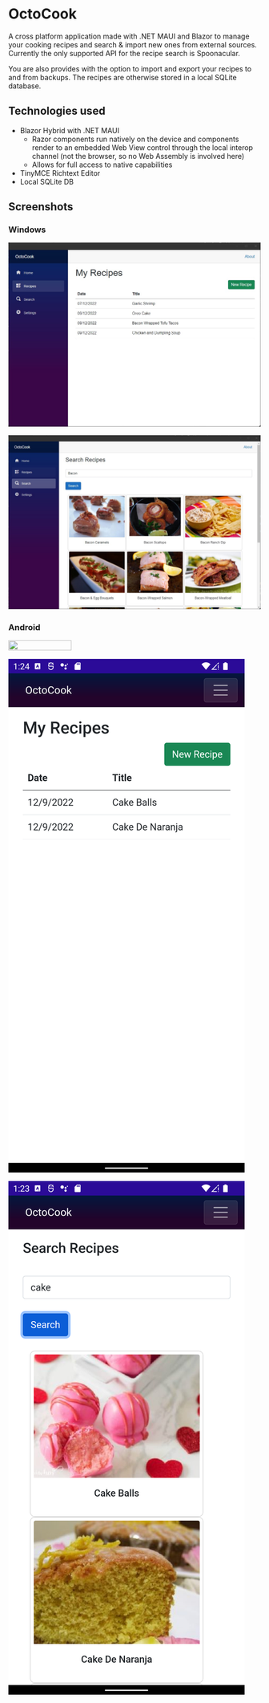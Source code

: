# OctoCook

A cross platform application made with .NET MAUI and Blazor to manage your cooking recipes and search & import new ones from external sources. Currently the only supported API for the recipe search is Spoonacular. 

You are also provides with the option to import and export your recipes to and from backups. The recipes are otherwise stored in a local SQLite database. 

## Technologies used

- Blazor Hybrid with .NET MAUI
  - Razor components run natively on the device and components render to an embedded Web View control through the local interop channel (not the browser, so no Web Assembly is involved here)
  - Allows for full access to native capabilities
- TinyMCE Richtext Editor
- Local SQLite DB

## Screenshots

### Windows

![image](https://github.com/mh37/OctoCook/blob/master/Screenshots/Windows/myRecipes.jpg)

![image](https://github.com/mh37/OctoCook/blob/master/Screenshots/Windows/searchRecipes.jpg)

### Android

<img src="[https://user-images.githubusercontent.com/16319829/81180309-2b51f000-8fee-11ea-8a78-ddfe8c3412a7.png](https://raw.githubusercontent.com/mh37/OctoCook/master/Screenshots/Android/menu.png?token=GHSAT0AAAAAAB2NL5WZ6EQD4VT7LHE4DHFWY4TFIHQ)" width=50% height=50%>

![image](https://github.com/mh37/OctoCook/blob/master/Screenshots/Android/myRecipes.png)

![image](https://github.com/mh37/OctoCook/blob/master/Screenshots/Android/searchRecipes.png)

